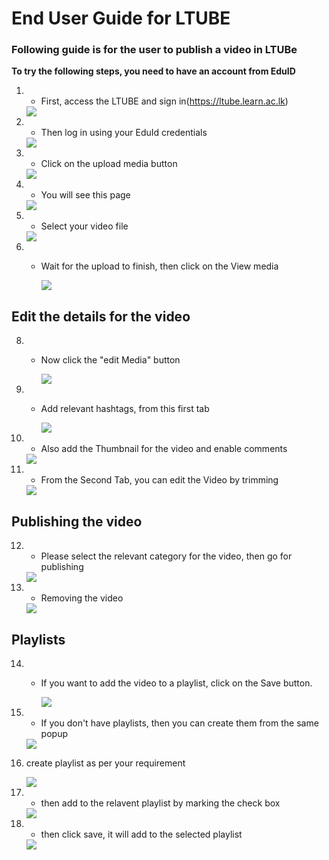 # End User Guide for LTUBE

### Following guide is for the user to publish a video in LTUBe

**To try the following steps, you need to have an account from EduID**

1. * First, access the LTUBE and sign in(https://ltube.learn.ac.lk)
     
   <img src="https://github.com/LEARN-LK/LTUBE/blob/main/images/000%20not%20signed%20in%20page.png">
   
2. * Then log in using your EduId credentials
     
   <img src="https://github.com/LEARN-LK/LTUBE/blob/main/images/001%20log%20in%20page.png">
   
4. * Click on the upload media button
     
   <img src="https://github.com/LEARN-LK/LTUBE/blob/main/images/002%20Click%20on%20Upload%20media%20button.png">
   
5. * You will see this page
     
   <img src="https://github.com/LEARN-LK/LTUBE/blob/main/images/003%20upload%20media%20page.png">
   
6. * Select your video file
     
   <img src="https://github.com/LEARN-LK/LTUBE/blob/main/images/004%20select%20file.png">

7. * Wait for the upload to finish, then click on the View media
  
     <img src="https://github.com/LEARN-LK/LTUBE/blob/main/images/005%20wait%20for%20uploading%2C%20then%20click%20on%20view%20media.png">

## Edit the details for the video

8. * Now click the "edit Media" button
  
     <img src="https://github.com/LEARN-LK/LTUBE/blob/main/images/006%20edit%20media%20page%20-%20click%20on%20edit%20media%20button.png">

9. * Add relevant hashtags, from this first tab
  
     <img src="https://github.com/LEARN-LK/LTUBE/blob/main/images/007%20add%20relavent%20tags.png">

10. * Also add the Thumbnail for the video and enable comments

     <img src="https://github.com/LEARN-LK/LTUBE/blob/main/images/008%20enable%20comments%20thumbnail%20second%20select.png">

11. * From the Second Tab, you can edit the Video by trimming
     <img src="https://github.com/LEARN-LK/LTUBE/blob/main/images/009%20if%20you%20want%20trim%20the%20video.png">


## Publishing the video

12. * Please select the relevant category for the video, then go for publishing
    
     <img src="https://github.com/LEARN-LK/LTUBE/blob/main/images/010%20select%20relavent%20category%20public%20or%20private%20then%20publish.png">

13. * Removing the video
   
     <img src="https://github.com/LEARN-LK/LTUBE/blob/main/images/011%20deleting%20video.png">

## Playlists

14. * If you want to add the video to a playlist, click on the Save button.

      <img src="https://github.com/LEARN-LK/LTUBE/blob/main/images/012%20playlist%20create%20-%20save%20button.png">

15. * If you don't have playlists, then you can create them from the same popup

     <img src="https://github.com/LEARN-LK/LTUBE/blob/main/images/013%20save%20to%20menu.png">

16. create playlist as per your requirement

    <img src="https://github.com/LEARN-LK/LTUBE/blob/main/images/016%20saved%20to%20playlist.png">

17. * then add to the relavent playlist by marking the check box

     <img src="https://github.com/LEARN-LK/LTUBE/blob/main/images/015%20select%20the%20playlist%20name.png">
     
18.  * then click save, it will add to the selected playlist
       
     <img src="https://github.com/LEARN-LK/LTUBE/blob/main/images/016%20saved%20to%20playlist.png">

